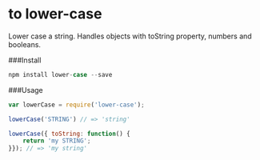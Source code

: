 to lower-case
===========

Lower case a string. Handles objects with toString property, numbers and booleans.

###Install
```javascript
npm install lower-case --save
```

###Usage
```javascript
var lowerCase = require('lower-case');

lowerCase('STRING') // => 'string'

lowerCase({ toString: function() {
    return 'my STRING';
}}); // => 'my string'
```
